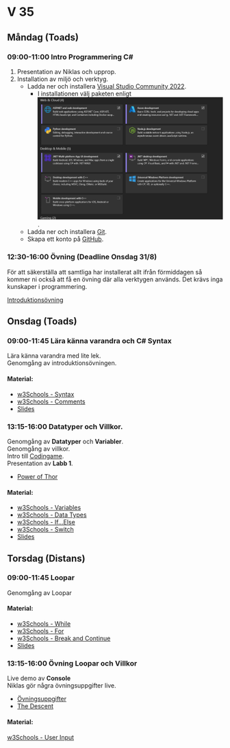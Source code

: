# V 35
## Måndag (Toads)

### 09:00-11:00 Intro Programmering C#
1. Presentation av Niklas och upprop.
2. Installation av miljö och verktyg.
   * Ladda ner och installera [Visual Studio Community 2022](https://visualstudio.microsoft.com/thank-you-downloading-visual-studio/?sku=Community&channel=Release&version=VS2022&source=VSLandingPage&cid=2030&passive=false).
      - I installationen välj paketen enligt ![bilden](./img/Selecitons.png).
   * Ladda ner och installera [Git](https://git-scm.com/download/win).
   * Skapa ett konto på [GitHub](https://github.com/).

### 12:30-16:00 Övning (Deadline Onsdag 31/8)

För att säkerställa att samtliga har installerat allt ifrån förmiddagen så kommer ni också att få en övning där alla verktygen används. Det krävs inga kunskaper i programmering.

[Introduktionsövning](./IntroÖvning.md)

## Onsdag (Toads)
### 09:00-11:45 Lära känna varandra och C# Syntax
Lära känna varandra med lite lek.</br>
Genomgång av introduktionsövningen.
#### Material:
* [w3Schools - Syntax](https://www.w3schools.com/cs/cs_syntax.php)
* [w3Schools - Comments](https://www.w3schools.com/cs/cs_comments.php)
* [Slides](./Slides/Slides-V34.pdf)
### 13:15-16:00 Datatyper och Villkor.
Genomgång av **Datatyper** och **Variabler**. </br>
Genomgång av villkor. </br>
Intro till [Codingame](https://www.codingame.com).</br>
Presentation av **Labb 1**.

* [Power of Thor](https://www.codingame.com/training/easy/power-of-thor-episode-1)
#### Material:
* [w3Schools - Variables](https://www.w3schools.com/cs/cs_variables.php)
* [w3Schools - Data Types](https://www.w3schools.com/cs/cs_data_types.php)
* [w3Schools - If...Else](https://www.w3schools.com/cs/cs_conditions.php)
* [w3Schools - Switch](https://www.w3schools.com/cs/cs_switch.php)
* [Slides](./Slides/Slides-V34-2.pdf)

## Torsdag (Distans)
### 09:00-11:45 Loopar
Genomgång av Loopar
#### Material:
* [w3Schools - While](https://www.w3schools.com/cs/cs_while_loop.php)
* [w3Schools - For](https://www.w3schools.com/cs/cs_for_loop.php)
* [w3Schools - Break and Continue](https://www.w3schools.com/cs/cs_break.php)
* [Slides](./Slides/Slides-V34-3.pdf)
### 13:15-16:00 Övning Loopar och Villkor
Live demo av **Console** </br>
Niklas gör några övningsuppgifter live.
* [Övningsuppgifter](https://www.ithsdistans.se/mod/resource/view.php?id=21299)
* [The Descent](https://www.codingame.com/training/easy/the-descent)

#### Material:
[w3Schools - User Input](https://www.w3schools.com/cs/cs_user_input.php)

